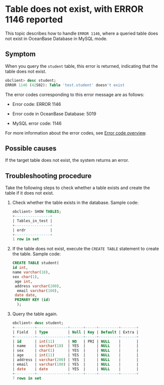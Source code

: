 # Table does not exist, with ERROR 1146 reported

This topic describes how to handle `ERROR 1146`, where a queried table does not exist in OceanBase Database in MySQL mode. 

## Symptom

When you query the `student` table, this error is returned, indicating that the table does not exist. 

```sql
obclient> desc student;
ERROR 1146 (42S02): Table 'test.student' doesn't exist
```

The error codes corresponding to this error message are as follows:

* Error code: ERROR 1146

* Error code in OceanBase Database: 5019

* MySQL error code: 1146

For more information about the error codes, see [Error code overview](../../../7.reference/5.system-reference/6.error-code-of-mysql-mode/1.use-error-information-of-mysql-mode.md). 

## Possible causes

If the target table does not exist, the system returns an error. 

## Troubleshooting procedure

Take the following steps to check whether a table exists and create the table if it does not exist. 

1. Check whether the table exists in the database. Sample code:

   ```sql
   obclient> SHOW TABLES;
   +----------------+
   | Tables_in_test |
   +----------------+
   | ordr           |
   +----------------+
   1 row in set
   ```

2. If the table does not exist, execute the `CREATE TABLE` statement to create the table. Sample code:

   ```sql
   CREATE TABLE student(
   id int,
   name varchar(18),
   sex char(1),
    age int,
    address varchar(200),
     email varchar(100),
    date date,
    PRIMARY KEY (id)
     );
   ```

3. Query the table again. 

   ```sql
   obclient> desc student;
   +---------+--------------+------+-----+---------+-------+
   | Field   | Type         | Null | Key | Default | Extra |
   +---------+--------------+------+-----+---------+-------+
   | id      | int(11)      | NO   | PRI | NULL    |       |
   | name    | varchar(18)  | YES  |     | NULL    |       |
   | sex     | char(1)      | YES  |     | NULL    |       |
   | age     | int(11)      | YES  |     | NULL    |       |
   | address | varchar(200) | YES  |     | NULL    |       |
   | email   | varchar(100) | YES  |     | NULL    |       |
   | date    | date         | YES  |     | NULL    |       |
   +---------+--------------+------+-----+---------+-------+
   7 rows in set
   ```
